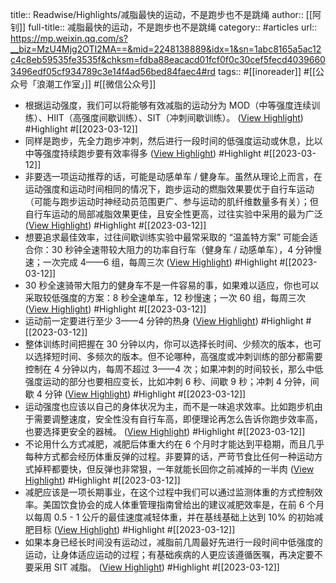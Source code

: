 title:: Readwise/Highlights/减脂最快的运动，不是跑步也不是跳绳
author:: [[阿钊]]
full-title:: 减脂最快的运动，不是跑步也不是跳绳
category:: #articles
url:: https://mp.weixin.qq.com/s?__biz=MzU4Mjg2OTI2MA==&mid=2248138889&idx=1&sn=1abc8165a5ac12c4c8eb59535fe3535f&chksm=fdba88eacacd01fcf0f0c30cef5fecd40396603496edf05cf934789c3e14f4ad56bed84faec4#rd
tags:: #[[inoreader]] #[[公众号「浪潮工作室」]] #[[微信公众号]]

- 根据运动强度，我们可以将能够有效减脂的运动分为 MOD（中等强度连续训练）、HIIT（高强度间歇训练）、SIT（冲刺间歇训练）。 ([View Highlight](https://read.readwise.io/read/01gv8r0yhpc1x5vvtg7mzprjqm)) #Highlight #[[2023-03-12]]
- 同样是跑步，先全力跑步冲刺，然后进行一段时间的低强度运动或休息，比以中等强度持续跑步要有效率得多 ([View Highlight](https://read.readwise.io/read/01gv8r1mgch5agte7gha8jx9st)) #Highlight #[[2023-03-12]]
- 非要选一项运动推荐的话，可能是动感单车 / 健身车。虽然从理论上而言，在运动强度和运动时间相同的情况下，跑步运动的燃脂效果要优于自行车运动（可能与跑步运动时神经动员范围更广、参与运动的肌纤维数量多有关）；但自行车运动的局部减脂效果更佳，且安全性更高，过往实验中采用的最为广泛 ([View Highlight](https://read.readwise.io/read/01gv8r39348yx713tr0kga43s4)) #Highlight #[[2023-03-12]]
- 想要追求最佳效率，过往间歇训练实验中最常采取的 “温盖特方案” 可能会适合你：30 秒钟全速带较大阻力的功率自行车（健身车 / 动感单车），4 分钟慢速；一次完成 4——6 组，每周三次 ([View Highlight](https://read.readwise.io/read/01gv8r3rgqn6g24cwba1tp9sjs)) #Highlight #[[2023-03-12]]
- 30 秒全速骑带大阻力的健身车不是一件容易的事，如果难以适应，你也可以采取较低强度的方案：8 秒全速单车，12 秒慢速；一次 60 组，每周三次 ([View Highlight](https://read.readwise.io/read/01gv8r46vb9hhw5jgs47mpea55)) #Highlight #[[2023-03-12]]
- 运动前一定要进行至少 3——4 分钟的热身 ([View Highlight](https://read.readwise.io/read/01gv8r4gwftypwzgjkdcwc9pr6)) #Highlight #[[2023-03-12]]
- 整体训练时间把握在 30 分钟以内，你可以选择长时间、少频次的版本，也可以选择短时间、多频次的版本。但不论哪种，高强度或冲刺训练的部分都需要控制在 4 分钟以内，每周不超过 3——4 次；如果冲刺的时间较长，那么中低强度运动的部分也要相应变长，比如冲刺 6 秒、间歇 9 秒；冲刺 4 分钟，间歇 4 分钟 ([View Highlight](https://read.readwise.io/read/01gv8r4veesjt1w7j2s90d6etc)) #Highlight #[[2023-03-12]]
- 运动强度也应该以自己的身体状况为主，而不是一味追求效率。比如跑步机由于需要调整速度，安全性没有自行车高，即便理论再怎么告诉你跑步效率高，也要选择更安全的器械。 ([View Highlight](https://read.readwise.io/read/01gv8r57bw6v9qrcdmc9j4baww)) #Highlight #[[2023-03-12]]
- 不论用什么方式减肥，减肥后体重大约在 6 个月时才能达到平稳期，而且几乎每种方式都会经历体重反弹的过程。非要算的话，严苛节食比任何一种运动方式掉秤都要快，但反弹也非常狠，一年就能长回你之前减掉的一半肉 ([View Highlight](https://read.readwise.io/read/01gv8r5tn0s7344jfzchfjr92f)) #Highlight #[[2023-03-12]]
- 减肥应该是一项长期事业，在这个过程中我们可以通过监测体重的方式控制效率。美国饮食协会的成人体重管理指南曾给出的建议减肥效率是，在前 6 个月以每周 0.5 - 1 公斤的最佳速度减轻体重，并在基线基础上达到 10% 的初始减肥目标 ([View Highlight](https://read.readwise.io/read/01gv8r6y6qqdnhm2v2xwyf8tgn)) #Highlight #[[2023-03-12]]
- 如果本身已经长时间没有运动过，减脂前几周最好先进行一段时间中低强度的运动，让身体适应运动的过程；有基础疾病的人更应该遵循医嘱，再决定要不要采用 SIT 减脂。 ([View Highlight](https://read.readwise.io/read/01gv8r6q1f81r1hzynw34qsds5)) #Highlight #[[2023-03-12]]